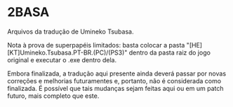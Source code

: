# 2BASA
Arquivos da tradução de Umineko Tsubasa.

Nota à prova de superpapéis limitados: basta colocar a pasta "[HE][KT]Umineko.Tsubasa.PT-BR.(PC)/(PS3)" dentro da pasta raiz do jogo original e executar o .exe dentro dela.

Embora finalizada, a tradução aqui presente ainda deverá passar por novas correções e melhorias futuramentes e, portanto, não é considerada como finalizada.
É possível que tais mudanças sejam feitas aqui ou em um patch futuro, mais completo que este.
